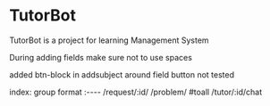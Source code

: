# TutorBot
TutorBot is a project for learning Management System

During adding fields make sure not to use spaces

added btn-block in addsubject around field button not tested

index: group format :---- /request/:id/
                          /problem/ #toall 
                          /tutor/:id/chat
